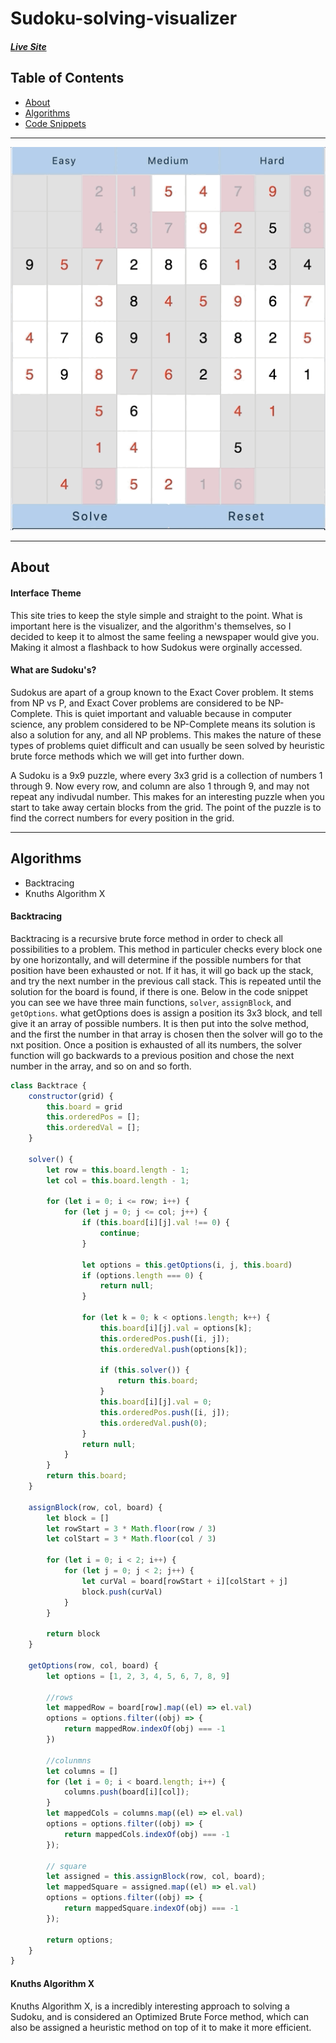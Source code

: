 # Sudoku-solving-visualizer

##### [Live Site](https://tarikgul.github.io/Sudoku-solving-visualizer/dist/)

## Table of Contents

* [About](#about)
* [Algorithms](#algorithms)
* [Code Snippets](#code-snippets)

---

![sudoku](public/sudoku-gif.gif)

---

## About

#### Interface Theme

This site tries to keep the style simple and straight to the point. What is important here is the visualizer, and the algorithm's themselves, so I decided to keep it to almost the same feeling a newspaper would give you. Making it almost a flashback to how Sudokus were orginally accessed.

#### What are Sudoku's?

Sudokus are apart of a group known to the Exact Cover problem. It stems from NP vs P, and Exact Cover problems are considered to be NP-Complete. This is quiet important and valuable because in computer science, any problem considered to be NP-Complete means its solution is also a solution for any, and all NP problems. This makes the nature of these types of problems quiet difficult and can usually be seen solved by heuristic brute force methods which we will get into further down. 

A Sudoku is a 9x9 puzzle, where every 3x3 grid is a collection of numbers 1 through 9. Now every row, and column are also 1 through 9, and may not repeat any indivudal number. This makes for an interesting puzzle when you start to take away certain blocks from the grid. The point of the puzzle is to find the correct numbers for every position in the grid. 

---

## Algorithms

* Backtracing
* Knuths Algorithm X

#### Backtracing

Backtracing is a recursive brute force method in order to check all possibilities to a problem. This method in particuler checks every block one by one horizontally, and will determine if the possible numbers for that position have been exhausted or not. If it has, it will go back up the stack, and try the next number in the previous call stack. This is repeated until the solution for the board is found, if there is one. Below in the code snippet you can see we have three main functions, ```solver```, ```assignBlock```, and ```getOptions```. what getOptions does is assign a position its 3x3 block, and tell give it an array of possible numbers. It is then put into the solve method, and the first the number in that array is chosen then the solver will go to the nxt position. Once a position is exhausted of all its numbers, the solver function will go backwards to a previous position and chose the next number in the array, and so on and so forth. 

``` javascript
class Backtrace {
    constructor(grid) {
        this.board = grid
        this.orderedPos = [];
        this.orderedVal = [];
    }

    solver() {
        let row = this.board.length - 1;
        let col = this.board.length - 1;

        for (let i = 0; i <= row; i++) {
            for (let j = 0; j <= col; j++) {
                if (this.board[i][j].val !== 0) {
                    continue;
                }

                let options = this.getOptions(i, j, this.board)
                if (options.length === 0) {
                    return null;
                }

                for (let k = 0; k < options.length; k++) {
                    this.board[i][j].val = options[k];
                    this.orderedPos.push([i, j]);
                    this.orderedVal.push(options[k]);

                    if (this.solver()) {
                        return this.board;
                    }
                    this.board[i][j].val = 0;
                    this.orderedPos.push([i, j]);
                    this.orderedVal.push(0);
                }
                return null;
            }
        }
        return this.board;
    }

    assignBlock(row, col, board) {
        let block = []
        let rowStart = 3 * Math.floor(row / 3)
        let colStart = 3 * Math.floor(col / 3)

        for (let i = 0; i < 2; i++) {
            for (let j = 0; j < 2; j++) {
                let curVal = board[rowStart + i][colStart + j]
                block.push(curVal)
            }
        }

        return block
    }

    getOptions(row, col, board) {
        let options = [1, 2, 3, 4, 5, 6, 7, 8, 9]

        //rows
        let mappedRow = board[row].map((el) => el.val)
        options = options.filter((obj) => {
            return mappedRow.indexOf(obj) === -1
        })

        //colunmns
        let columns = []
        for (let i = 0; i < board.length; i++) {
            columns.push(board[i][col]);
        }
        let mappedCols = columns.map((el) => el.val)
        options = options.filter((obj) => {
            return mappedCols.indexOf(obj) === -1
        });

        // square
        let assigned = this.assignBlock(row, col, board);
        let mappedSquare = assigned.map((el) => el.val)
        options = options.filter((obj) => {
            return mappedSquare.indexOf(obj) === -1
        });

        return options;
    }
}
```

#### Knuths Algorithm X

Knuths Algorithm X, is a incredibly interesting approach to solving a Sudoku, and is considered an Optimized Brute Force method, which can also be assigned a heuristic method on top of it to make it more efficient. 
